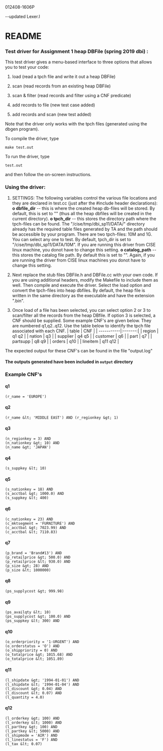 012408-1606P

--updated Lexer.l

# README

### Test driver for Assignment 1 heap DBFile (spring 2019 dbi) :

This test driver gives a menu-based interface to three options that allows you to test your code:

1. load (read a tpch file and write it out a heap DBFile)

2. scan (read records from an existing heap DBFile)

3. scan & filter (read records and filter using a CNF predicate)


5.  add records to file (new test case added)
6. add records and scan (new test added)

Note that the driver only works with the tpch files (generated using the dbgen program).

To compile the driver, type

```make test.out```

To run the driver, type

```test.out```

and then follow the on-screen instructions.

### Using the driver:

1. SETTINGS: The following variables control the various file locations and they are declared in test.cc (just after the #include header declarations):
**o dbfile_dir** -- this is where the created heap db-files will be stored. By default, this is set to "" (thus all the heap dbfiles will be created in the current directory).
**o tpch_dir** -- this stores the directory path where the tpch-files can be found. The "/cise/tmp/dbi_sp11/DATA/" directory already has the required table files generated by TA and the path should be accessible by your program. There are two tpch-files: 10M and 1G. You can select any one to test. By default, tpch_dir is set to "/cise/tmp/dbi_sp11/DATA/10M". If you are running this driver from CISE linux machine, you donot have to change this setting. 
**o catalog_path** -- this stores the catalog file path. By default this is set to "". Again, if you are running the driver from CISE linux machines you donot have to change this setting.

2. Next replace the stub files DBFile.h and DBFile.cc with your own code. If you are using additional headers, modify the Makefile to include them as well. Then compile and execute the driver. Select the load option and convert the tpch-files into heap dbfiles. By default, the heap file is written in the same directory as the executable and have the extension ".bin".

3. Once load of a file has been selected, you can select option 2 or 3 to scan/filter all the records from the heap DBfile.  If option 3 is selected, a CNF should be supplied. Some example CNF's are given below. They are numbered q1,q2..q12. Use the table below to identify the tpch file associated with each CNF.
| table      | CNF     |
| -----------|:-------:|
| region     | q1 q2   |
| nation     | q3      |
| supplier   | q4 q5   |
| customer   | q6      |
| part       | q7      |
| partsupp   | q8 q9   |
| orders     | q10     |
| lineitem   | q11 q12 |


The expected output for these CNF's can be found in the file "output.log"
#### The outputs generated have been included in ```output``` directory 

### Example CNF's


#### q1

```(r_name = 'EUROPE')```

#### q2

```
(r_name &lt; 'MIDDLE EAST') AND (r_regionkey &gt; 1)
```

#### q3
```
(n_regionkey = 3) AND
(n_nationkey &gt; 10) AND
(n_name &gt; 'JAPAN')
```

#### q4
```
(s_suppkey &lt; 10)
```
#### q5
```
(s_nationkey = 18) AND
(s_acctbal &gt; 1000.0) AND
(s_suppkey &lt; 400)
```
#### q6
```
(c_nationkey = 23) AND
(c_mktsegment = 'FURNITURE') AND
(c_acctbal &gt; 7023.99) AND
(c_acctbal &lt; 7110.83)
```
#### q7
```
(p_brand = 'Brand#13') AND
(p_retailprice &gt; 500.0) AND
(p_retailprice &lt; 930.0) AND
(p_size &gt; 28) AND
(p_size &lt; 1000000)
```
#### q8
```
(ps_supplycost &gt; 999.98)
```
#### q9
```
(ps_availqty &lt; 10)
(ps_supplycost &gt; 100.0) AND
(ps_suppkey &lt; 300) AND
```
#### q10
```
(o_orderpriority = '1-URGENT') AND
(o_orderstatus = 'O') AND
(o_shippriority = 0) AND
(o_totalprice &gt; 1015.68) AND
(o_totalprice &lt; 1051.89)
```
#### q11
```
(l_shipdate &gt; '1994-01-01') AND
(l_shipdate &lt; '1994-01-04') AND
(l_discount &gt; 0.04) AND
(l_discount &lt; 0.07) AND
(l_quantity = 4.0)
```
#### q12
```
(l_orderkey &gt; 100) AND
(l_orderkey &lt; 1000) AND
(l_partkey &gt; 100) AND
(l_partkey &lt; 5000) AND
(l_shipmode = 'AIR') AND
(l_linestatus = 'F') AND
(l_tax &lt; 0.07)
```